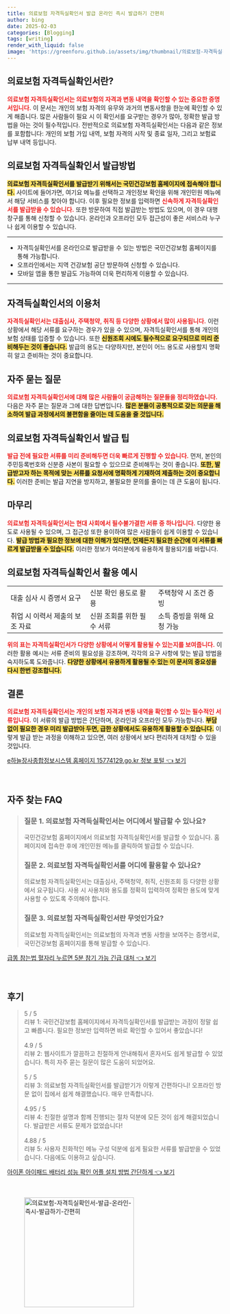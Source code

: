 ```yaml
---
title: 의료보험 자격득실확인서 발급 온라인 즉시 발급하기 간편히
author: bing
date: 2025-02-03
categories: [Blogging]
tags: [writing]
render_with_liquid: false
image: 'https://greenforu.github.io/assets/img/thumbnail/의료보험-자격득실확인서-발급-온라인-즉시-발급하기-간편히.webp'
---
```



<h2 id='의료보험_자격득실확인서란'>의료보험 자격득실확인서란?</h2>

<p><b><span style="color: #ee2323;">의료보험 자격득실확인서는 의료보험의 자격과 변동 내역을 확인할 수 있는 중요한 증명서입니다.</span></b> 이 문서는 개인의 보험 자격의 유무와 과거의 변동사항을 한눈에 확인할 수 있게 해줍니다. 많은 사람들이 필요 시 이 확인서를 요구받는 경우가 많아, 정확한 발급 방법을 아는 것이 필수적입니다. 전반적으로 의료보험 자격득실확인서는 다음과 같은 정보를 포함합니다: 개인의 보험 가입 내역, 보험 자격의 시작 및 종료 일자, 그리고 보험료 납부 내역 등입니다.</p>

<h2 id='발급방법'>의료보험 자격득실확인서 발급방법</h2>

<p><b><span style="background-color: #ffe066;">의료보험 자격득실확인서를 발급받기 위해서는 국민건강보험 홈페이지에 접속해야 합니다.</span></b> 사이트에 들어가면, 여기요 메뉴를 선택하고 개인정보 확인을 위해 개인민원 메뉴에서 해당 서비스를 찾아야 합니다. 이후 필요한 정보를 입력하면 <b><span style="color: #ee2323;">신속하게 자격득실확인서를 발급받을 수 있습니다.</span></b> 또한 방문하여 직접 발급받는 방법도 있으며, 이 경우 대행 창구를 통해 신청할 수 있습니다. 온라인과 오프라인 모두 접근성이 좋은 서비스라 누구나 쉽게 이용할 수 있습니다.</p>

<hr />

<ul>
    <li>자격득실확인서를 온라인으로 발급받을 수 있는 방법은 국민건강보험 홈페이지를 통해 가능합니다.</li>
    <li>오프라인에서는 지역 건강보험 공단 방문하여 신청할 수 있습니다.</li>
    <li>모바일 앱을 통한 발급도 가능하여 더욱 편리하게 이용할 수 있습니다.</li>
</ul>

<hr />

<h2 id='자격득실확인서_이용처'>자격득실확인서의 이용처</h2>

<p><b><span style="color: #ee2323;">자격득실확인서는 대출심사, 주택청약, 취직 등 다양한 상황에서 많이 사용됩니다.</span></b> 이런 상황에서 해당 서류를 요구하는 경우가 있을 수 있으며, 자격득실확인서를 통해 개인의 보험 상태를 입증할 수 있습니다. 또한 <b><span style="background-color: #ffe066;">신원조회 시에도 필수적으로 요구되므로 미리 준비해두는 것이 좋습니다.</span></b> 발급의 용도는 다양하지만, 본인이 어느 용도로 사용할지 명확히 알고 준비하는 것이 중요합니다.</p>

<h2 id='자주_묻는_질문'>자주 묻는 질문</h2>

<p><b><span style="color: #ee2323;">의료보험 자격득실확인서에 대해 많은 사람들이 궁금해하는 질문들을 정리하였습니다.</span></b> 다음은 자주 묻는 질문과 그에 대한 답변입니다. <b><span style="background-color: #ffe066;">많은 분들이 공통적으로 갖는 의문을 해소하여 발급 과정에서의 불편함을 줄이는 데 도움을 줄 것입니다.</span></b></p>

<h2 id='의료보험_발급_팁'>의료보험 자격득실확인서 발급 팁</h2>

<p><b><span style="color: #ee2323;">발급 전에 필요한 서류를 미리 준비해두면 더욱 빠르게 진행할 수 있습니다.</span></b> 먼저, 본인의 주민등록번호와 신분증 사본이 필요할 수 있으므로 준비해두는 것이 좋습니다. <b><span style="background-color: #ffe066;">또한, 발급받고자 하는 목적에 맞는 서류를 요청서에 명확하게 기재하여 제출하는 것이 중요합니다.</span></b> 이러한 준비는 발급 지연을 방지하고, 불필요한 문의를 줄이는 데 큰 도움이 됩니다.</p>

<h2 id='마무리'>마무리</h2>

<p><b><span style="color: #ee2323;">의료보험 자격득실확인서는 현대 사회에서 필수불가결한 서류 중 하나입니다.</span></b> 다양한 용도로 사용될 수 있으며, 그 접근성 또한 용이하여 많은 사람들이 쉽게 이용할 수 있습니다. <b><span style="background-color: #ffe066;">발급 방법과 필요한 정보에 대한 이해가 있다면, 언제든지 필요한 순간에 이 서류를 빠르게 발급받을 수 있습니다.</span></b> 이러한 정보가 여러분에게 유용하게 활용되기를 바랍니다.</p>

<h2 id='표_정보'>의료보험 자격득실확인서 활용 예시</h2>

<table>
    <tr>
        <td>대출 심사 시 증명서 요구</td>
        <td>신분 확인 용도로 활용</td>
        <td>주택청약 시 조건 증빙</td>
    </tr>
    <tr>
        <td>취업 시 이력서 제출의 보조 자료</td>
        <td>신원 조회를 위한 필수 서류</td>
        <td>소득 증빙을 위해 요청 가능</td>
    </tr>
</table>

<p><b><span style="color: #ee2323;">위의 표는 자격득실확인서가 다양한 상황에서 어떻게 활용될 수 있는지를 보여줍니다.</span></b> 이러한 활용 예시는 서류 준비의 필요성을 강조하며, 각각의 요구 사항에 맞는 발급 방법을 숙지하도록 도와줍니다. <b><span style="background-color: #ffe066;">다양한 상황에서 유용하게 활용될 수 있는 이 문서의 중요성을 다시 한번 강조합니다.</span></b></p>

<h2 id='결론'>결론</h2>

<p><b><span style="color: #ee2323;">의료보험 자격득실확인서는 개인의 보험 자격과 변동 내역을 확인할 수 있는 필수적인 서류입니다.</span></b> 이 서류의 발급 방법은 간단하며, 온라인과 오프라인 모두 가능합니다. <b><span style="background-color: #ffe066;">부담 없이 필요한 경우 미리 발급받아 두면, 급한 상황에서도 유용하게 활용할 수 있습니다.</span></b> 이렇게 발급 받는 과정을 이해하고 있으면, 여러 상황에서 보다 편리하게 대처할 수 있을 것입니다.</p>


<p><a class="click-button" title="e하늘장사종합정보시스템 홈페이지 15774129.go.kr 정보 포털" href="https://greenforu.github.io/posts/e%ED%95%98%EB%8A%98%EC%9E%A5%EC%82%AC%EC%A2%85%ED%95%A9%EC%A0%95%EB%B3%B4%EC%8B%9C%EC%8A%A4%ED%85%9C-%ED%99%88%ED%8E%98%EC%9D%B4%EC%A7%80-15774129.go.kr-%EC%A0%95%EB%B3%B4-%ED%8F%AC%ED%84%B8/" rel="dofollow">e하늘장사종합정보시스템 홈페이지 15774129.go.kr 정보 포털 👈 보기</a></p><br>
<h2 id='자주_찾는_FAQ'>자주 찾는 FAQ</h2>
<div itemscope="" itemtype="https://schema.org/FAQPage">
<blockquote>
<div itemscope="" itemprop="mainEntity" itemtype="https://schema.org/Question">
<h3 itemprop="name">질문 1. 의료보험 자격득실확인서는 어디에서 발급할 수 있나요?</h3>
<div itemscope="" itemprop="acceptedAnswer" itemtype="https://schema.org/Answer">
<span itemprop="text">
<p>국민건강보험 홈페이지에서 의료보험 자격득실확인서를 발급할 수 있습니다. 홈페이지에 접속한 후에 개인민원 메뉴를 클릭하여 발급할 수 있습니다.</p>
</span>
</div>
</div>
<div itemscope="" itemprop="mainEntity" itemtype="https://schema.org/Question">
<h3 itemprop="name">질문 2. 의료보험 자격득실확인서를 어디에 활용할 수 있나요?</h3>
<div itemscope="" itemprop="acceptedAnswer" itemtype="https://schema.org/Answer">
<span itemprop="text">
<p>의료보험 자격득실확인서는 대출심사, 주택청약, 취직, 신원조회 등 다양한 상황에서 요구됩니다. 사용 시 사용처와 용도를 정확히 입력하여 정확한 용도에 맞게 사용할 수 있도록 주의해야 합니다.</p>
</span>
</div>
</div>
<div itemscope="" itemprop="mainEntity" itemtype="https://schema.org/Question">
<h3 itemprop="name">질문 3. 의료보험 자격득실확인서란 무엇인가요?</h3>
<div itemscope="" itemprop="acceptedAnswer" itemtype="https://schema.org/Answer">
<span itemprop="text">
<p>의료보험 자격득실확인서는 의료보험의 자격과 변동 사항을 보여주는 증명서로, 국민건강보험 홈페이지를 통해 발급할 수 있습니다.</p>
</span>
</div>
</div>
</blockquote>
</div>
<p><a class="click-button" title="급똥 참는법 혈자리 누르면 5분 참기 가능 긴급 대처" href="https://greenforu.github.io/posts/%EA%B8%89%EB%98%A5-%EC%B0%B8%EB%8A%94%EB%B2%95-%ED%98%88%EC%9E%90%EB%A6%AC-%EB%88%84%EB%A5%B4%EB%A9%B4-5%EB%B6%84-%EC%B0%B8%EA%B8%B0-%EA%B0%80%EB%8A%A5-%EA%B8%B4%EA%B8%89-%EB%8C%80%EC%B2%98/" rel="dofollow">급똥 참는법 혈자리 누르면 5분 참기 가능 긴급 대처 👈 보기</a></p><br>
<h2 id='후기'>후기</h2>
<div itemscope itemtype="https://schema.org/Product">
  <blockquote>
  <div itemprop="review" itemscope itemtype="https://schema.org/Review">
      <div itemprop="reviewRating" itemscope itemtype="https://schema.org/Rating"> <span itemprop="ratingValue">5</span> / <span itemprop="bestRating">5</span> </div>
      <span itemprop="reviewBody">리뷰 1: 국민건강보험 홈페이지에서 자격득실확인서를 발급받는 과정이 정말 쉽고 빠릅니다. 필요한 정보만 입력하면 바로 확인할 수 있어서 좋았습니다!</span>
  </div>
  <br>
  <div itemprop="review" itemscope itemtype="https://schema.org/Review">
      <div itemprop="reviewRating" itemscope itemtype="https://schema.org/Rating"> <span itemprop="ratingValue">4.9</span> / <span itemprop="bestRating">5</span> </div>
      <span itemprop="reviewBody">리뷰 2: 웹사이트가 깔끔하고 친절하게 안내해줘서 혼자서도 쉽게 발급할 수 있었습니다. 특히 자주 묻는 질문이 많은 도움이 되었어요.</span>
  </div>
  <br>
  <div itemprop="review" itemscope itemtype="https://schema.org/Review">
      <div itemprop="reviewRating" itemscope itemtype="https://schema.org/Rating"> <span itemprop="ratingValue">5</span> / <span itemprop="bestRating">5</span> </div>
      <span itemprop="reviewBody">리뷰 3: 의료보험 자격득실확인서를 발급받기가 이렇게 간편하다니! 오프라인 방문 없이 집에서 쉽게 해결했습니다. 매우 만족합니다.</span>
  </div>
  <br>
  <div itemprop="review" itemscope itemtype="https://schema.org/Review">
      <div itemprop="reviewRating" itemscope itemtype="https://schema.org/Rating"> <span itemprop="ratingValue">4.95</span> / <span itemprop="bestRating">5</span> </div>
      <span itemprop="reviewBody">리뷰 4: 친절한 설명과 함께 진행되는 절차 덕분에 모든 것이 쉽게 해결되었습니다. 발급받은 서류도 문제가 없었습니다!</span>
  </div>
  <br>
  <div itemprop="review" itemscope itemtype="https://schema.org/Review">
      <div itemprop="reviewRating" itemscope itemtype="https://schema.org/Rating"> <span itemprop="ratingValue">4.88</span> / <span itemprop="bestRating">5</span> </div>
      <span itemprop="reviewBody">리뷰 5: 사용자 친화적인 메뉴 구성 덕분에 쉽게 필요한 서류를 발급받을 수 있었습니다. 다음에도 이용하고 싶습니다.</span>
  </div>
  </blockquote>
</div>
<p><a class="click-button" title="아이폰 아이패드 배터리 성능 확인 어플 설치 방법 간단하게" href="https://greenforu.github.io/posts/%EC%95%84%EC%9D%B4%ED%8F%B0-%EC%95%84%EC%9D%B4%ED%8C%A8%EB%93%9C-%EB%B0%B0%ED%84%B0%EB%A6%AC-%EC%84%B1%EB%8A%A5-%ED%99%95%EC%9D%B8-%EC%96%B4%ED%94%8C-%EC%84%A4%EC%B9%98-%EB%B0%A9%EB%B2%95-%EA%B0%84%EB%8B%A8%ED%95%98%EA%B2%8C/" rel="dofollow">아이폰 아이패드 배터리 성능 확인 어플 설치 방법 간단하게 👈 보기</a></p><br>
<figure class="image"><img src="https://greenforu.github.io/assets/img/thumbnail/의료보험-자격득실확인서-발급-온라인-즉시-발급하기-간편히.webp" alt="의료보험-자격득실확인서-발급-온라인-즉시-발급하기-간편히" width="256" height="256"></figure>